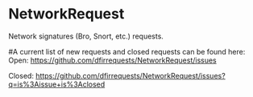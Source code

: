 # NetworkRequest
Network signatures (Bro, Snort, etc.) requests.

#A current list of new requests and closed requests can be found here:
Open: https://github.com/dfirrequests/NetworkRequest/issues

Closed: https://github.com/dfirrequests/NetworkRequest/issues?q=is%3Aissue+is%3Aclosed
